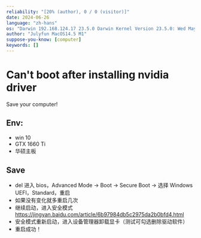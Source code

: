 ```yaml
---
reliability: "[20% (author), 0 / 0 (visitor)]"
date: 2024-06-26
language: "zh-hans"
os: "Darwin 192.168.124.17 23.5.0 Darwin Kernel Version 23.5.0: Wed May  1 20:16:51 PDT 2024; root:xnu-10063.121.3~5/RELEASE_ARM64_T8103 arm64"
author: "Julyfun MacOS14.5 M1"
suppose-you-know: [computer]
keywords: []
---
```


# Can't boot after installing nvidia driver

Save your computer!

## Env:

- win 10
- GTX 1660 Ti
- 华硕主板

## Save

- del 进入 bios，Advanced Mode -> Boot -> Secure Boot -> 选择 Windows UEFI，Standard，重启
- 如果没有变化就多重启几次
- 继续启动，进入安全模式 https://jingyan.baidu.com/article/6b97984db5c2975da2b0bfd4.html
- 安全模式重新启动，进入设备管理器卸载显卡（测试可勾选删除驱动软件）
- 重启成功！

